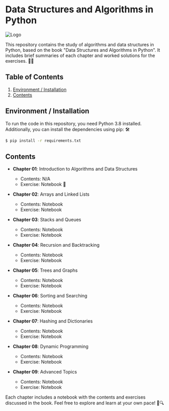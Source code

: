 # Data Structures and Algorithms in Python

![Logo](link_to_your_logo)

This repository contains the study of algorithms and data structures in Python, based on the book "Data Structures and Algorithms in Python". It includes brief summaries of each chapter and worked solutions for the exercises. 📘🐍

## Table of Contents

1. [Environment / Installation](#environment--installation)
2. [Contents](#contents)

## Environment / Installation

To run the code in this repository, you need Python 3.8 installed. Additionally, you can install the dependencies using pip: 🛠️

```bash
$ pip install -r requirements.txt
```

## Contents

- **Chapter 01**: Introduction to Algorithms and Data Structures
  - Contents: N/A
  - Exercise: Notebook 📝

- **Chapter 02**: Arrays and Linked Lists
  - Contents: Notebook
  - Exercise: Notebook

- **Chapter 03**: Stacks and Queues
  - Contents: Notebook
  - Exercise: Notebook

- **Chapter 04**: Recursion and Backtracking
  - Contents: Notebook
  - Exercise: Notebook

- **Chapter 05**: Trees and Graphs
  - Contents: Notebook
  - Exercise: Notebook

- **Chapter 06**: Sorting and Searching
  - Contents: Notebook
  - Exercise: Notebook

- **Chapter 07**: Hashing and Dictionaries
  - Contents: Notebook
  - Exercise: Notebook

- **Chapter 08**: Dynamic Programming
  - Contents: Notebook
  - Exercise: Notebook

- **Chapter 09**: Advanced Topics
  - Contents: Notebook
  - Exercise: Notebook

Each chapter includes a notebook with the contents and exercises discussed in the book. Feel free to explore and learn at your own pace! 🚀🔍
